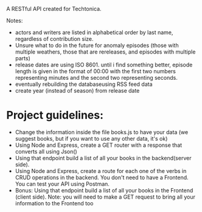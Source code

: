 A RESTful API created for Techtonica.

Notes:
- actors and writers are listed in alphabetical order by last name, regardless of contribution size.
- Unsure what to do in the future for anomaly episodes (those with multiple weathers, those that are rereleases, and episodes with multiple parts)
- release dates are using ISO 8601. until i find something better, episode length is given in the format of 00:00 with the first two numbers representing minutes and the second two representing seconds.
- eventually rebuilding the databaseusing RSS feed data
- create year (instead of season) from release date

# Project guidelines:

- Change the information inside the file books.js to have your data (we suggest books, but if you want to use any other data, it's ok)
- Using Node and Express, create a GET router with a response that converts all using Json()
- Using that endpoint build a list of all your books in the backend(server side).
- Using Node and Express, create a route for each one of the verbs in CRUD operations in the backend. You don't need to have a Frontend. You can test your API using Postman.
- Bonus: Using that endpoint build a list of all your books in the Frontend (client side). Note: you will need to make a GET request to bring all your information to the Frontend too
